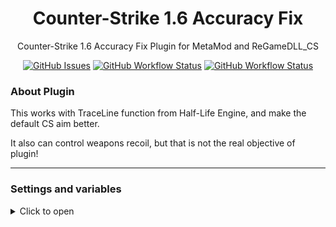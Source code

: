 <h1 align="center">Counter-Strike 1.6 Accuracy Fix</h1>
<p align="center">Counter-Strike 1.6 Accuracy Fix Plugin for MetaMod and ReGameDLL_CS</p>

<p align="center">
    <a href="https://github.com/SmileYzn/AccuracyFix/issues"><img alt="GitHub Issues" src="https://img.shields.io/github/issues-raw/smileyzn/AccuracyFix?style=flat-square"></a>
    <a href="https://github.com/SmileYzn/AccuracyFix/actions"><img alt="GitHub Workflow Status" src="https://img.shields.io/github/actions/workflow/status/SmileYzn/AccuracyFix/msbuild.yml?branch=main&label=Windows&style=flat-square"></a>
    <a href="https://github.com/SmileYzn/AccuracyFix/actions"><img alt="GitHub Workflow Status" src="https://img.shields.io/github/actions/workflow/status/smileyzn/AccuracyFix/makefile.yml?branch=main&label=Linux&style=flat-square"></a>
</p>

<h3>About Plugin</h3>
<p>This works with TraceLine function from Half-Life Engine, and make the default CS aim better.</p>
<p>It also can control weapons recoil, but that is not the real objective of plugin!</p>

------

<h3>Settings and variables</h3>

<details>
    <summary>Click to open</summary>
    
    // Accuracy of all weapons
    // If is set, it will replace all weapon variables
    // The default distance to fix trace line is 8192.0
    // Set to -1.0 to disable and use individual weapon values
    //
    // Default "-1.0"
    //
    af_accuracy_all     "-1.0"
    
    // Accuracy of each weapon
    // The default distance to fix trace line is 8192.0
    //
    // Default "8192.0"
    //
    af_accuracy_weapon_ak47 	"8192.0"
    af_accuracy_weapon_aug 		"8192.0"
    af_accuracy_weapon_awp 		"8192.0"
    af_accuracy_weapon_deagle 	"8192.0"
    af_accuracy_weapon_elite 	"8192.0"
    af_accuracy_weapon_famas	"8192.0"
    af_accuracy_weapon_fiveseven	"8192.0"
    af_accuracy_weapon_g3sg1 	"8192.0"
    af_accuracy_weapon_galil 	"8192.0"
    af_accuracy_weapon_glock 	"8192.0"
    af_accuracy_weapon_glock18 	"8192.0"
    af_accuracy_weapon_m249 	"8192.0"
    af_accuracy_weapon_m3 		"2020.0"
    af_accuracy_weapon_m4a1 	"8192.0"
    af_accuracy_weapon_mac10 	"8192.0"
    af_accuracy_weapon_mp5navy 	"8192.0"
    af_accuracy_weapon_p228 	"8192.0"
    af_accuracy_weapon_p90 		"8192.0"
    af_accuracy_weapon_scout 	"8192.0"
    af_accuracy_weapon_sg550 	"8192.0"
    af_accuracy_weapon_sg552 	"8192.0"
    af_accuracy_weapon_tmp 		"8192.0"
    af_accuracy_weapon_ump45 	"8192.0"
    af_accuracy_weapon_usp 		"8192.0"
    af_accuracy_weapon_xm1014 	"2020.0"
    
    // Recoil of all weapons
    // If is set, it will replace all weapon variables
    // The default recoil of an weapon is 1.0
    // Set to -1.0 to disable and use individual weapon values
    //
    // Default "-1.0"
    //
    af_recoil_all 			"-1.0"
    
    // Recoil control of each weapon
    // The default value to control recoil need to be lesss than 1.0
    // Set to -1.0 to disable and use default weapon value
    //
    // Default "1.0"
    //
    af_recoil_weapon_ak47 		"1.0"
    af_recoil_weapon_aug 		"1.0"
    af_recoil_weapon_awp 		"1.0"
    af_recoil_weapon_deagle 	"1.0"
    af_recoil_weapon_elite 		"1.0"
    af_recoil_weapon_famas		"1.0"
    af_recoil_weapon_fiveseven	"1.0"
    af_recoil_weapon_g3sg1 		"1.0"
    af_recoil_weapon_galil 		"1.0"
    af_recoil_weapon_glock 		"1.0"
    af_recoil_weapon_glock18 	"1.0"
    af_recoil_weapon_m249 		"1.0"
    af_recoil_weapon_m3 		"1.0"
    af_recoil_weapon_m4a1 		"1.0"
    af_recoil_weapon_mac10 		"1.0"
    af_recoil_weapon_mp5navy 	"1.0"
    af_recoil_weapon_p228 		"1.0"
    af_recoil_weapon_p90 		"1.0"
    af_recoil_weapon_scout 		"1.0"
    af_recoil_weapon_sg550 		"1.0"
    af_recoil_weapon_sg552 		"1.0"
    af_recoil_weapon_tmp 		"1.0"
    af_recoil_weapon_ump45 		"1.0"
    af_recoil_weapon_usp 		"1.0"
    af_recoil_weapon_xm1014 	"1.0"
    
    // Aim distance check for all weapons
    // If is set, it will replace all weapon variables
    // The default aim distance check of an weapon is 2000.0
    // Set to -1.0 to disable and use individual weapon values
    //
    // Default "-1.0"
    //
    af_distance_all 		"-1.0"
    
    // Aim distance check of each weapon
    // The default distance check aim is 8192.0
    //
    // Default "8192.0"
    //
    af_distance_weapon_ak47 	"8192.0"
    af_distance_weapon_aug 		"8192.0"
    af_distance_weapon_awp 		"8192.0"
    af_distance_weapon_deagle 	"8192.0"
    af_distance_weapon_elite 	"8192.0"
    af_distance_weapon_famas	"8192.0"
    af_distance_weapon_fiveseven	"8192.0"
    af_distance_weapon_g3sg1 	"8192.0"
    af_distance_weapon_galil 	"8192.0"
    af_distance_weapon_glock 	"8192.0"
    af_distance_weapon_glock18 	"8192.0"
    af_distance_weapon_m249 	"8192.0"
    af_distance_weapon_m3 		"8192.0"
    af_distance_weapon_m4a1 	"8192.0"
    af_distance_weapon_mac10 	"8192.0"
    af_distance_weapon_mp5navy 	"8192.0"
    af_distance_weapon_p228 	"8192.0"
    af_distance_weapon_p90 		"8192.0"
    af_distance_weapon_scout 	"8192.0"
    af_distance_weapon_sg550 	"8192.0"
    af_distance_weapon_sg552 	"8192.0"
    af_distance_weapon_tmp 		"8192.0"
    af_distance_weapon_ump45 	"8192.0"
    af_distance_weapon_usp 		"8192.0"
    af_distance_weapon_xm1014 	"8192.0"
    
</details>
